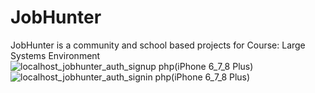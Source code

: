 # JobHunter
JobHunter is a community and school based projects for Course: Large Systems Environment
![localhost_jobhunter_auth_signup php(iPhone 6_7_8 Plus)](https://github.com/FonyaBrandone/JobHunter/assets/100780969/a39f8fc5-9ecd-40fe-9fbd-a47a76d6efc9)
![localhost_jobhunter_auth_signin php(iPhone 6_7_8 Plus)](https://github.com/FonyaBrandone/JobHunter/assets/100780969/f13753ee-dbfa-4b73-a31d-afa58f57ea92)
